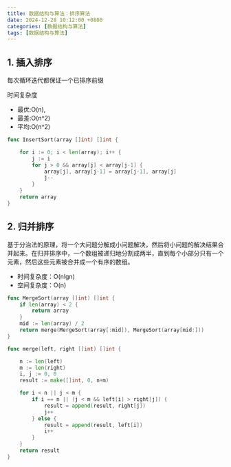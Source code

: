 ```yaml
---
title: 数据结构与算法：排序算法
date: 2024-12-28 10:12:00 +0800
categories: [数据结构与算法]
tags: [数据结构与算法]
---
```


## 1. 插入排序

每次循环迭代都保证一个已排序前缀

时间复杂度
- 最优:O(n),
- 最差:O(n^2)
- 平均:O(n^2)

```go
func InsertSort(array []int) []int {

	for i := 0; i < len(array); i++ {
		j := i
		for j > 0 && array[j] < array[j-1] {
			array[j], array[j-1] = array[j-1], array[j]
			j--
		}
	}
	return array
}
```

## 2. 归并排序

基于分治法的原理，将一个大问题分解成小问题解决，然后将小问题的解决结果合并起来。在归并排序中，一个数组被递归地分割成两半，直到每个小部分只有一个元素，然后这些元素被合并成一个有序的数组。

- 时间复杂度：O(nlgn)
- 空间复杂度：O(n)

```go
func MergeSort(array []int) []int {
	if len(array) < 2 {
		return array
	}
	mid := len(array) / 2
	return merge(MergeSort(array[:mid]), MergeSort(array[mid:]))
}

func merge(left, right []int) []int {

	n := len(left)
	m := len(right)
	i, j := 0, 0
	result := make([]int, 0, n+m)

	for i < n || j < m {
		if i == n || (j < m && left[i] > right[j]) {
			result = append(result, right[j])
			j++
		} else {
			result = append(result, left[i])
			i++
		}
	}
	return result
}
```